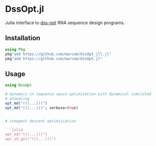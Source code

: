 # DssOpt.jl

Julia interface to [dss-opt](https://github.com/marcom/dss-opt) RNA
sequence design programs.

## Installation

```julia
using Pkg
pkg"add https://github.com/marcom/DssOpt_jll.jl"
pkg"add https://github.com/marcom/DssOpt.jl"
```

## Usage

```julia
using DssOpt

# dynamics in sequence space optimisation with dynamical simulated
# annealing
opt_md("(((...)))")
opt_md("(((...)))"; verbose=true)


# steepest descent optimisiation

```julia
opt_sd("(((...)))")
opt_sd_gsl("(((...)))")
```
